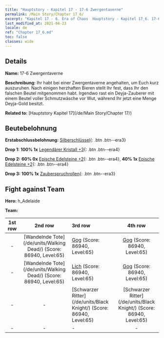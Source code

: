 ```yaml
---
title: "Hauptstory - Kapitel 17 - 17-6 Zwergentaverne"
permalink: /Main Story/Chapter 17_6/
excerpt: "Kapitel 17 - 6. Era of Chaos  Hauptstory - Kapitel 17_6. 17-6 Zwergentaverne"
last_modified_at: 2021-04-23
locale: de
ref: "Chapter 17_6.md"
toc: false
classes: wide
---
```


## Details

 **Name:** 17-6 Zwergentaverne

 **Beschreibung:** Ihr habt bei einer Zwergentaverne angehalten, um Euch kurz auszuruhen. Nach einigen herzhaften Bieren stellt Ihr fest, dass Ihr den falschen Beutel mitgenommen habt. Irgendwo rast ein Deyja-Zauberer mit einem Beutel voller Schmutzwäsche vor Wut, während Ihr jetzt eine Menge Deyja-Gold besitzt.

 **Related to:** [Hauptstory Kapitel 17](/de/Main Story/Chapter 17/)

## Beutebelohnung

 **Erstabschlussbelohnung:** [Silberschlüssel](/ItemsDE/con_693/){: .btn .btn--era3}

 **Drop 1:** **100% 1x** [Legendärer Kristall +3](/ItemsDE/mat_59/){: .btn .btn--era4}

 **Drop 2:** **60% 0x** [Epische Edelsteine +2](/ItemsDE/mat_51/){: .btn .btn--era4}, **40% 1x** [Epische Edelsteine +2](/ItemsDE/mat_51/){: .btn .btn--era4}

 **Drop 3:** **100% 1x** [Zauberspruchrollen](/ItemsDE/con_694/){: .btn .btn--era3}


## Fight against Team
 **Hero:** h_Adelaide

 **Team:**


  | 1st row | 2nd row | 3rd row | 4th row |
  |:----:|:----:|:----|:----:|
  | - | [Wandelnde Tote](/de/units/Walking Dead/) (Score: 86940, Level:65)  | [Gog](/de/units/Gog/) (Score: 86940, Level:65)  | [Gog](/de/units/Gog/) (Score: 86940, Level:65)  |
  | - | [Wandelnde Tote](/de/units/Walking Dead/) (Score: 86940, Level:65)  | [Lich](/de/units/Lich/) (Score: 86940, Level:65)  | [Gog](/de/units/Gog/) (Score: 86940, Level:65)  |
  | - | - | [Schwarzer Ritter](/de/units/Black Knight/) (Score: 86940, Level:65)  | [Schwarzer Ritter](/de/units/Black Knight/) (Score: 86940, Level:65)  |
  | - | - | - | - |


